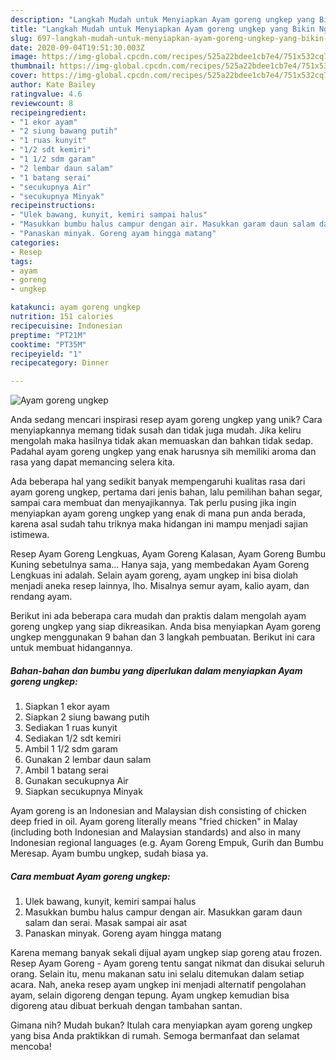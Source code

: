 ```yaml
---
description: "Langkah Mudah untuk Menyiapkan Ayam goreng ungkep yang Bikin Ngiler"
title: "Langkah Mudah untuk Menyiapkan Ayam goreng ungkep yang Bikin Ngiler"
slug: 697-langkah-mudah-untuk-menyiapkan-ayam-goreng-ungkep-yang-bikin-ngiler
date: 2020-09-04T19:51:30.003Z
image: https://img-global.cpcdn.com/recipes/525a22bdee1cb7e4/751x532cq70/ayam-goreng-ungkep-foto-resep-utama.jpg
thumbnail: https://img-global.cpcdn.com/recipes/525a22bdee1cb7e4/751x532cq70/ayam-goreng-ungkep-foto-resep-utama.jpg
cover: https://img-global.cpcdn.com/recipes/525a22bdee1cb7e4/751x532cq70/ayam-goreng-ungkep-foto-resep-utama.jpg
author: Kate Bailey
ratingvalue: 4.6
reviewcount: 8
recipeingredient:
- "1 ekor ayam"
- "2 siung bawang putih"
- "1 ruas kunyit"
- "1/2 sdt kemiri"
- "1 1/2 sdm garam"
- "2 lembar daun salam"
- "1 batang serai"
- "secukupnya Air"
- "secukupnya Minyak"
recipeinstructions:
- "Ulek bawang, kunyit, kemiri sampai halus"
- "Masukkan bumbu halus campur dengan air. Masukkan garam daun salam dan serai. Masak sampai air asat"
- "Panaskan minyak. Goreng ayam hingga matang"
categories:
- Resep
tags:
- ayam
- goreng
- ungkep

katakunci: ayam goreng ungkep 
nutrition: 151 calories
recipecuisine: Indonesian
preptime: "PT21M"
cooktime: "PT35M"
recipeyield: "1"
recipecategory: Dinner

---
```



![Ayam goreng ungkep](https://img-global.cpcdn.com/recipes/525a22bdee1cb7e4/751x532cq70/ayam-goreng-ungkep-foto-resep-utama.jpg)

Anda sedang mencari inspirasi resep ayam goreng ungkep yang unik? Cara menyiapkannya memang tidak susah dan tidak juga mudah. Jika keliru mengolah maka hasilnya tidak akan memuaskan dan bahkan tidak sedap. Padahal ayam goreng ungkep yang enak harusnya sih memiliki aroma dan rasa yang dapat memancing selera kita.

Ada beberapa hal yang sedikit banyak mempengaruhi kualitas rasa dari ayam goreng ungkep, pertama dari jenis bahan, lalu pemilihan bahan segar, sampai cara membuat dan menyajikannya. Tak perlu pusing jika ingin menyiapkan ayam goreng ungkep yang enak di mana pun anda berada, karena asal sudah tahu triknya maka hidangan ini mampu menjadi sajian istimewa.

Resep Ayam Goreng Lengkuas, Ayam Goreng Kalasan, Ayam Goreng Bumbu Kuning sebetulnya sama… Hanya saja, yang membedakan Ayam Goreng Lengkuas ini adalah. Selain ayam goreng, ayam ungkep ini bisa diolah menjadi aneka resep lainnya, lho. Misalnya semur ayam, kalio ayam, dan rendang ayam.


Berikut ini ada beberapa cara mudah dan praktis dalam mengolah ayam goreng ungkep yang siap dikreasikan. Anda bisa menyiapkan Ayam goreng ungkep menggunakan 9 bahan dan 3 langkah pembuatan. Berikut ini cara untuk membuat hidangannya.

<!--inarticleads1-->

##### Bahan-bahan dan bumbu yang diperlukan dalam menyiapkan Ayam goreng ungkep:

1. Siapkan 1 ekor ayam
1. Siapkan 2 siung bawang putih
1. Sediakan 1 ruas kunyit
1. Sediakan 1/2 sdt kemiri
1. Ambil 1 1/2 sdm garam
1. Gunakan 2 lembar daun salam
1. Ambil 1 batang serai
1. Gunakan secukupnya Air
1. Siapkan secukupnya Minyak


Ayam goreng is an Indonesian and Malaysian dish consisting of chicken deep fried in oil. Ayam goreng literally means &#34;fried chicken&#34; in Malay (including both Indonesian and Malaysian standards) and also in many Indonesian regional languages (e.g. Ayam Goreng Empuk, Gurih dan Bumbu Meresap. Ayam bumbu ungkep, sudah biasa ya. 

<!--inarticleads2-->

##### Cara membuat Ayam goreng ungkep:

1. Ulek bawang, kunyit, kemiri sampai halus
1. Masukkan bumbu halus campur dengan air. Masukkan garam daun salam dan serai. Masak sampai air asat
1. Panaskan minyak. Goreng ayam hingga matang


Karena memang banyak sekali dijual ayam ungkep siap goreng atau frozen. Resep Ayam Goreng - Ayam goreng tentu sangat nikmat dan disukai seluruh orang. Selain itu, menu makanan satu ini selalu ditemukan dalam setiap acara. Nah, aneka resep ayam ungkep ini menjadi alternatif pengolahan ayam, selain digoreng dengan tepung. Ayam ungkep kemudian bisa digoreng atau dibuat berkuah dengan tambahan santan. 

Gimana nih? Mudah bukan? Itulah cara menyiapkan ayam goreng ungkep yang bisa Anda praktikkan di rumah. Semoga bermanfaat dan selamat mencoba!

